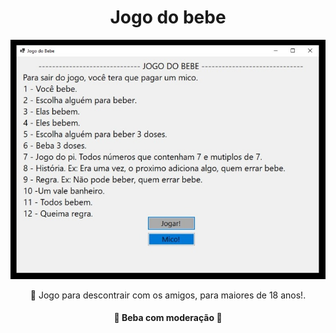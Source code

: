 <h1 align="center">Jogo do bebe</h1>

![Jogo do Bbebe](https://github.com/pedrobertani/JogoDoBebePC/blob/master/JogoDoBebePC/img/Jogo%20do%20Bebe.jpeg)

</h1>
<p align="center">🚀 Jogo para descontrair com os amigos, para maiores de 18 anos!.</p>

<h4 align="center"> 
	🚧 Beba com moderação 🚧
</h4>
